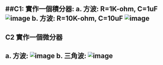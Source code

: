 ##C1: 實作一個積分器:
a. 方波: R=1K-ohm, C=1uF
![image](https://github.com/PHUANYU/EC2024/assets/162283667/9cf7815e-e787-410d-9fdc-7f3c9756cace)
b. 方波: R=10K-ohm, C=10uF
![image](https://github.com/PHUANYU/EC2024/assets/162283667/ab3868e0-2e35-4d11-b985-c54fdc4df4dd)
--
## C2 實作一個微分器
a. 方波: 
![image](https://github.com/PHUANYU/EC2024/assets/162283667/49c942f6-1480-4071-9ef4-f3cf9e115df6)
b. 三角波: 
![image](https://github.com/PHUANYU/EC2024/assets/162283667/5702354a-6364-458a-8e4c-c6890bc9ffe4)
--
